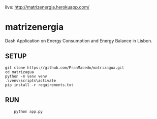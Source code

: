 live: http://matrizenergia.herokuapp.com/


# matrizenergia

Dash Application on Energy Consumption and Energy Balance in Lisbon.


## SETUP

```
git clone https://github.com/FranMacedo/matrizagua.git
cd matrizagua
python -m venv venv
.\venv\scripts\activate
pip install -r requirements.txt
```

## RUN

```
	python app.py
```
